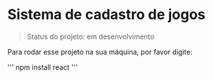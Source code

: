 # Sistema de cadastro de jogos

> Status do projeto: em desenvolvimento

Para rodar esse projeto na sua máquina, por favor digite: 

'''
npm install react
'''

